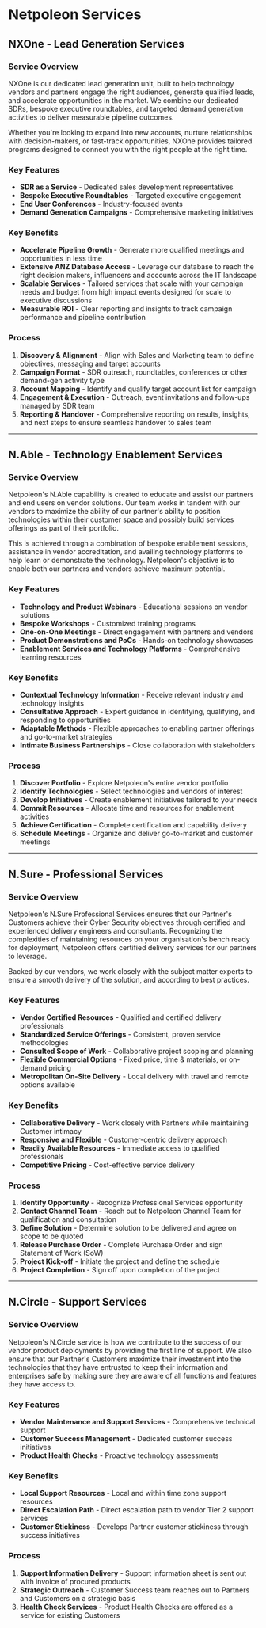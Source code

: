 # Netpoleon Services

## NXOne - Lead Generation Services

### Service Overview

NXOne is our dedicated lead generation unit, built to help technology vendors and partners engage the right audiences, generate qualified leads, and accelerate opportunities in the market. We combine our dedicated SDRs, bespoke executive roundtables, and targeted demand generation activities to deliver measurable pipeline outcomes.

Whether you're looking to expand into new accounts, nurture relationships with decision-makers, or fast-track opportunities, NXOne provides tailored programs designed to connect you with the right people at the right time.

### Key Features

- **SDR as a Service** - Dedicated sales development representatives
- **Bespoke Executive Roundtables** - Targeted executive engagement
- **End User Conferences** - Industry-focused events
- **Demand Generation Campaigns** - Comprehensive marketing initiatives

### Key Benefits

- **Accelerate Pipeline Growth** - Generate more qualified meetings and opportunities in less time
- **Extensive ANZ Database Access** - Leverage our database to reach the right decision makers, influencers and accounts across the IT landscape
- **Scalable Services** - Tailored services that scale with your campaign needs and budget from high impact events designed for scale to executive discussions
- **Measurable ROI** - Clear reporting and insights to track campaign performance and pipeline contribution

### Process

1. **Discovery & Alignment** - Align with Sales and Marketing team to define objectives, messaging and target accounts
2. **Campaign Format** - SDR outreach, roundtables, conferences or other demand-gen activity type
3. **Account Mapping** - Identify and qualify target account list for campaign
4. **Engagement & Execution** - Outreach, event invitations and follow-ups managed by SDR team
5. **Reporting & Handover** - Comprehensive reporting on results, insights, and next steps to ensure seamless handover to sales team

---

## N.Able - Technology Enablement Services

### Service Overview

Netpoleon's N.Able capability is created to educate and assist our partners and end users on vendor solutions. Our team works in tandem with our vendors to maximize the ability of our partner's ability to position technologies within their customer space and possibly build services offerings as part of their portfolio.

This is achieved through a combination of bespoke enablement sessions, assistance in vendor accreditation, and availing technology platforms to help learn or demonstrate the technology. Netpoleon's objective is to enable both our partners and vendors achieve maximum potential.

### Key Features

- **Technology and Product Webinars** - Educational sessions on vendor solutions
- **Bespoke Workshops** - Customized training programs
- **One-on-One Meetings** - Direct engagement with partners and vendors
- **Product Demonstrations and PoCs** - Hands-on technology showcases
- **Enablement Services and Technology Platforms** - Comprehensive learning resources

### Key Benefits

- **Contextual Technology Information** - Receive relevant industry and technology insights
- **Consultative Approach** - Expert guidance in identifying, qualifying, and responding to opportunities
- **Adaptable Methods** - Flexible approaches to enabling partner offerings and go-to-market strategies
- **Intimate Business Partnerships** - Close collaboration with stakeholders

### Process

1. **Discover Portfolio** - Explore Netpoleon's entire vendor portfolio
2. **Identify Technologies** - Select technologies and vendors of interest
3. **Develop Initiatives** - Create enablement initiatives tailored to your needs
4. **Commit Resources** - Allocate time and resources for enablement activities
5. **Achieve Certification** - Complete certification and capability delivery
6. **Schedule Meetings** - Organize and deliver go-to-market and customer meetings

---

## N.Sure - Professional Services

### Service Overview

Netpoleon's N.Sure Professional Services ensures that our Partner's Customers achieve their Cyber Security objectives through certified and experienced delivery engineers and consultants. Recognizing the complexities of maintaining resources on your organisation's bench ready for deployment, Netpoleon offers certified delivery services for our partners to leverage.

Backed by our vendors, we work closely with the subject matter experts to ensure a smooth delivery of the solution, and according to best practices.

### Key Features

- **Vendor Certified Resources** - Qualified and certified delivery professionals
- **Standardized Service Offerings** - Consistent, proven service methodologies
- **Consulted Scope of Work** - Collaborative project scoping and planning
- **Flexible Commercial Options** - Fixed price, time & materials, or on-demand pricing
- **Metropolitan On-Site Delivery** - Local delivery with travel and remote options available

### Key Benefits

- **Collaborative Delivery** - Work closely with Partners while maintaining Customer intimacy
- **Responsive and Flexible** - Customer-centric delivery approach
- **Readily Available Resources** - Immediate access to qualified professionals
- **Competitive Pricing** - Cost-effective service delivery

### Process

1. **Identify Opportunity** - Recognize Professional Services opportunity
2. **Contact Channel Team** - Reach out to Netpoleon Channel Team for qualification and consultation
3. **Define Solution** - Determine solution to be delivered and agree on scope to be quoted
4. **Release Purchase Order** - Complete Purchase Order and sign Statement of Work (SoW)
5. **Project Kick-off** - Initiate the project and define the schedule
6. **Project Completion** - Sign off upon completion of the project

---

## N.Circle - Support Services

### Service Overview

Netpoleon's N.Circle service is how we contribute to the success of our vendor product deployments by providing the first line of support. We also ensure that our Partner's Customers maximize their investment into the technologies that they have entrusted to keep their information and enterprises safe by making sure they are aware of all functions and features they have access to.

### Key Features

- **Vendor Maintenance and Support Services** - Comprehensive technical support
- **Customer Success Management** - Dedicated customer success initiatives
- **Product Health Checks** - Proactive technology assessments

### Key Benefits

- **Local Support Resources** - Local and within time zone support resources
- **Direct Escalation Path** - Direct escalation path to vendor Tier 2 support services
- **Customer Stickiness** - Develops Partner customer stickiness through success initiatives

### Process

1. **Support Information Delivery** - Support information sheet is sent out with invoice of procured products
2. **Strategic Outreach** - Customer Success team reaches out to Partners and Customers on a strategic basis
3. **Health Check Services** - Product Health Checks are offered as a service for existing Customers
